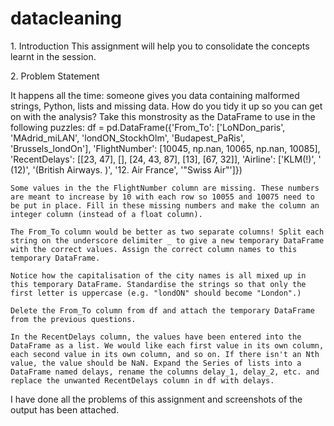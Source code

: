 # datacleaning

1.​ Introduction This assignment will help you to consolidate the concepts learnt in the session.

2.​ Problem Statement

It happens all the time: someone gives you data containing malformed strings, Python, lists and missing data. How do you tidy it up so you can get on with the analysis? Take this monstrosity as the DataFrame to use in the following puzzles: df = pd.DataFrame({'From_To': ['LoNDon_paris', 'MAdrid_miLAN', 'londON_StockhOlm', 'Budapest_PaRis', 'Brussels_londOn'], 'FlightNumber': [10045, np.nan, 10065, np.nan, 10085], 'RecentDelays': [[23, 47], [], [24, 43, 87], [13], [67, 32]], 'Airline': ['KLM(!)', ' (12)', '(British Airways. )', '12. Air France', '"Swiss Air"']})

    Some values in the the FlightNumber column are missing. These numbers are meant to increase by 10 with each row so 10055 and 10075 need to be put in place. Fill in these missing numbers and make the column an integer column (instead of a float column).

    The From_To column would be better as two separate columns! Split each string on the underscore delimiter _ to give a new temporary DataFrame with the correct values. Assign the correct column names to this temporary DataFrame.

    Notice how the capitalisation of the city names is all mixed up in this temporary DataFrame. Standardise the strings so that only the first letter is uppercase (e.g. "londON" should become "London".)

    Delete the From_To column from df and attach the temporary DataFrame from the previous questions.

    In the RecentDelays column, the values have been entered into the DataFrame as a list. We would like each first value in its own column, each second value in its own column, and so on. If there isn't an Nth value, the value should be NaN. Expand the Series of lists into a DataFrame named delays, rename the columns delay_1, delay_2, etc. and replace the unwanted RecentDelays column in df with delays.

I have done all the problems of this assignment and screenshots of the output has been attached.
